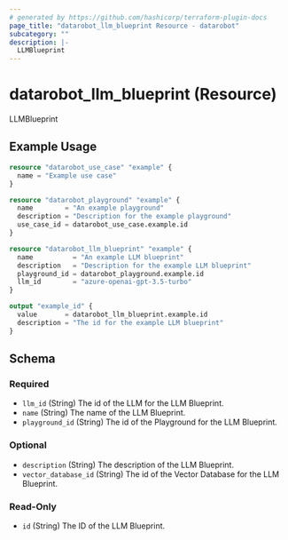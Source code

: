 ```yaml
---
# generated by https://github.com/hashicorp/terraform-plugin-docs
page_title: "datarobot_llm_blueprint Resource - datarobot"
subcategory: ""
description: |-
  LLMBlueprint
---
```


# datarobot_llm_blueprint (Resource)

LLMBlueprint

## Example Usage

```terraform
resource "datarobot_use_case" "example" {
  name = "Example use case"
}

resource "datarobot_playground" "example" {
  name        = "An example playground"
  description = "Description for the example playground"
  use_case_id = datarobot_use_case.example.id
}

resource "datarobot_llm_blueprint" "example" {
  name          = "An example LLM blueprint"
  description   = "Description for the example LLM blueprint"
  playground_id = datarobot_playground.example.id
  llm_id        = "azure-openai-gpt-3.5-turbo"
}

output "example_id" {
  value       = datarobot_llm_blueprint.example.id
  description = "The id for the example LLM blueprint"
}
```

<!-- schema generated by tfplugindocs -->
## Schema

### Required

- `llm_id` (String) The id of the LLM for the LLM Blueprint.
- `name` (String) The name of the LLM Blueprint.
- `playground_id` (String) The id of the Playground for the LLM Blueprint.

### Optional

- `description` (String) The description of the LLM Blueprint.
- `vector_database_id` (String) The id of the Vector Database for the LLM Blueprint.

### Read-Only

- `id` (String) The ID of the LLM Blueprint.
